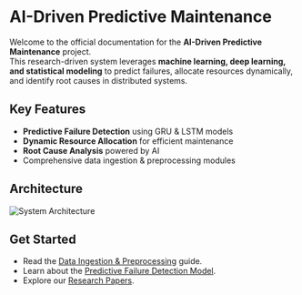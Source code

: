 # AI-Driven Predictive Maintenance

Welcome to the official documentation for the **AI-Driven Predictive Maintenance** project.  
This research-driven system leverages **machine learning, deep learning, and statistical modeling** to predict failures, allocate resources dynamically, and identify root causes in distributed systems.

## Key Features
- **Predictive Failure Detection** using GRU & LSTM models
- **Dynamic Resource Allocation** for efficient maintenance
- **Root Cause Analysis** powered by AI
- Comprehensive data ingestion & preprocessing modules

## Architecture
![System Architecture](./images/system_architecture.png)

## Get Started
- Read the [Data Ingestion & Preprocessing](data_ingestion_module_documentation.md) guide.
- Learn about the [Predictive Failure Detection Model](predictive_failure_detection_model_documentation.md).
- Explore our [Research Papers](research_dynamic_resource_allocation.md).
